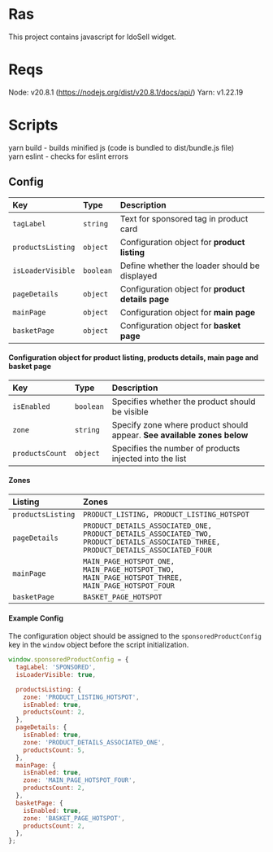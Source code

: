 # Ras

This project contains javascript for IdoSell widget.

# Reqs

Node: v20.8.1 (https://nodejs.org/dist/v20.8.1/docs/api/)
Yarn: v1.22.19

# Scripts

yarn build - builds minified js (code is bundled to dist/bundle.js file) <br/>
yarn eslint - checks for eslint errors


## Config

| Key | Type     | Description                |
| :-------- | :------- | :------------------------- |
| `tagLabel` | `string` | Text for sponsored tag in product card |
| `productsListing` | `object` | Configuration object for **product listing** |
| `isLoaderVisible` | `boolean` | Define whether the loader should be displayed |
| `pageDetails` | `object` | Configuration object for **product details page**|
| `mainPage` | `object` | Configuration object for **main page** |
| `basketPage` | `object` | Configuration object for **basket page** |

#### Configuration object for product listing, products details, main page and basket page

| Key | Type     | Description                |
| :-------- | :------- | :------------------------- |
| `isEnabled` | `boolean` | Specifies whether the product should be visible |
| `zone` | `string` | Specify zone where product should appear. **See available zones below** |
| `productsCount` | `object` | Specifies the number of products injected into the list |

#### Zones

| Listing | Zones |
| :-------- | :------- | 
| `productsListing` | `PRODUCT_LISTING, PRODUCT_LISTING_HOTSPOT` | 
| `pageDetails` | `PRODUCT_DETAILS_ASSOCIATED_ONE, PRODUCT_DETAILS_ASSOCIATED_TWO, PRODUCT_DETAILS_ASSOCIATED_THREE, PRODUCT_DETAILS_ASSOCIATED_FOUR` | 
| `mainPage` | `MAIN_PAGE_HOTSPOT_ONE, MAIN_PAGE_HOTSPOT_TWO, MAIN_PAGE_HOTSPOT_THREE, MAIN_PAGE_HOTSPOT_FOUR` | 
| `basketPage` | `BASKET_PAGE_HOTSPOT` | 


#### Example Config

The configuration object should be assigned to the `sponsoredProductConfig` key in the `window` object before the script initialization.

```js
window.sponsoredProductConfig = {
  tagLabel: 'SPONSORED',
  isLoaderVisible: true,

  productsListing: {
    zone: 'PRODUCT_LISTING_HOTSPOT',
    isEnabled: true,
    productsCount: 2,
  },
  pageDetails: {
    isEnabled: true,
    zone: 'PRODUCT_DETAILS_ASSOCIATED_ONE',
    productsCount: 5,
  },
  mainPage: {
    isEnabled: true,
    zone: 'MAIN_PAGE_HOTSPOT_FOUR',
    productsCount: 2,
  },
  basketPage: {
    isEnabled: true,
    zone: 'BASKET_PAGE_HOTSPOT',
    productsCount: 2,
  },
};

```

